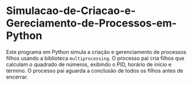 # Simulacao-de-Criacao-e-Gereciamento-de-Processos-em-Python
Este programa em Python simula a criação e gerenciamento de processos filhos usando a biblioteca `multiprocessing`. O processo pai cria filhos que calculam o quadrado de números, exibindo o PID, horário de início e término. O processo pai aguarda a conclusão de todos os filhos antes de encerrar.
